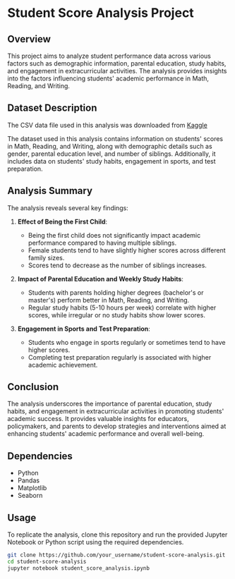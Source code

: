 # Student Score Analysis Project

## Overview

This project aims to analyze student performance data across various factors such as demographic information, parental education, study habits, and engagement in extracurricular activities. The analysis provides insights into the factors influencing students' academic performance in Math, Reading, and Writing.

## Dataset Description

The CSV data file used in this analysis was downloaded from [Kaggle](https://www.kaggle.com)

The dataset used in this analysis contains information on students' scores in Math, Reading, and Writing, along with demographic details such as gender, parental education level, and number of siblings. Additionally, it includes data on students' study habits, engagement in sports, and test preparation.

## Analysis Summary

The analysis reveals several key findings:

1. **Effect of Being the First Child**:
   - Being the first child does not significantly impact academic performance compared to having multiple siblings.
   - Female students tend to have slightly higher scores across different family sizes.
   - Scores tend to decrease as the number of siblings increases.

2. **Impact of Parental Education and Weekly Study Habits**:
   - Students with parents holding higher degrees (bachelor's or master's) perform better in Math, Reading, and Writing.
   - Regular study habits (5-10 hours per week) correlate with higher scores, while irregular or no study habits show lower scores.

3. **Engagement in Sports and Test Preparation**:
   - Students who engage in sports regularly or sometimes tend to have higher scores.
   - Completing test preparation regularly is associated with higher academic achievement.

## Conclusion

The analysis underscores the importance of parental education, study habits, and engagement in extracurricular activities in promoting students' academic success. It provides valuable insights for educators, policymakers, and parents to develop strategies and interventions aimed at enhancing students' academic performance and overall well-being.

## Dependencies

- Python
- Pandas
- Matplotlib
- Seaborn

## Usage

To replicate the analysis, clone this repository and run the provided Jupyter Notebook or Python script using the required dependencies.

```bash
git clone https://github.com/your_username/student-score-analysis.git
cd student-score-analysis
jupyter notebook student_score_analysis.ipynb
